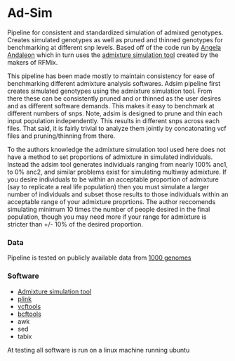 # Ad-Sim
Pipeline for consistent and standardized simulation of admixed genotypes. Creates simulated genotypes as well as pruned and thinned genotypes for benchmarking at different snp levels.
Based off of the code run by [Angela Andaleon](https://github.com/RyanSchu/Local_Ancestry-3-way-admixture/blob/master/class_project_scripts/02a1_simulate_admixture.sh) which in turn uses the [admixture simulation tool](https://github.com/slowkoni/admixture-simulation) created by the makers of RFMix.

This pipeline has been made mostly to maintain consistency for ease of benchmarking different admixture analysis softwares. Adsim pipeline first creates simulated genotypes using the admixture simulation tool. From there these can be consistently pruned and or thinned as the user desires and as different software demands. This makes it easy to benchmark at different numbers of snps. Note, adsim is designed to prune and thin each input population independently. This results in different snps across each files. That said, it is fairly trivial to analyze them jointly by concatonating vcf files and pruning/thinning from there.

To the authors knowledge the admixture simulation tool used here does not have a method to set proportions of admixture in simulated individuals. Instead the adsim tool generates individuals ranging from nearly 100% anc1, to 0% anc2, and similar problems exist for simulating multiway admixture. If you desire individuals to be within an acceptable proportion of admixture (say to replicate a real life population) then you must simulate a larger number of individuals and subset those results to those individuals within an acceptable range of your admixture proprtions. The author reccomends simulating minimum 10 times the number of people desired in the final population, though you may need more if your range for admixture is stricter than +/- 10% of the desired proportion.

### Data

Pipeline is tested on publicly available data from [1000 genomes](http://ftp.1000genomes.ebi.ac.uk/vol1/ftp/data_collections/1000_genomes_project/release/20190312_biallelic_SNV_and_INDEL/)

### Software
* [Admixture simulation tool](https://github.com/slowkoni/admixture-simulation)
* [plink](https://www.cog-genomics.org/plink/1.9/)
* [vcftools](http://vcftools.sourceforge.net/man_latest.html)
* [bcftools](https://samtools.github.io/bcftools/bcftools.html)  
* awk
* sed
* tabix


At testing all software is run on a linux machine running ubuntu
